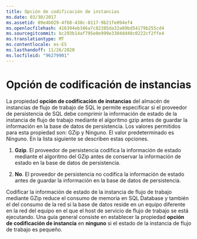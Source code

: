 ```yaml
---
title: Opción de codificación de instancias
ms.date: 03/30/2017
ms.assetid: 89e4b029-4f68-438c-8117-9b21fe094ef4
ms.openlocfilehash: 416394eb346a7c82385da32a89bd54179b255cd4
ms.sourcegitcommit: bc293b14af795e0e999e3304dd40c0222cf2ffe4
ms.translationtype: MT
ms.contentlocale: es-ES
ms.lasthandoff: 11/26/2020
ms.locfileid: "96279901"
---
```

# <a name="instance-encoding-option"></a>Opción de codificación de instancias

La propiedad **opción de codificación de instancias** del almacén de instancias de flujo de trabajo de SQL le permite especificar si el proveedor de persistencia de SQL debe comprimir la información de estado de la instancia de flujo de trabajo mediante el algoritmo gzip antes de guardar la información en la base de datos de persistencia. Los valores permitidos para esta propiedad son: GZip y Ninguno. El valor predeterminado es Ninguno. En la lista siguiente se describen estas opciones.  
  
1. **Gzip**. El proveedor de persistencia codifica la información de estado mediante el algoritmo del GZip antes de conservar la información de estado en la base de datos de persistencia.  
  
2. **No**. El proveedor de persistencia no codifica la información de estado antes de guardar la información en la base de datos de persistencia.  
  
 Codificar la información de estado de la instancia de flujo de trabajo mediante GZip reduce el consumo de memoria en SQL Database y también el del consumo de la red si la base de datos reside en un equipo diferente en la red del equipo en el que el host de servicio de flujo de trabajo se está ejecutando. Una guía general consiste en establecer la propiedad **opción de codificación de instancia** en **ninguno** si el estado de la instancia de flujo de trabajo es pequeño.
